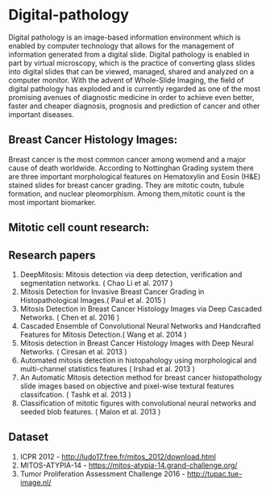 # Digital-pathology
Digital pathology is an image-based information environment which is enabled by computer technology that allows for the management of information generated from a digital slide. Digital pathology is enabled in part by virtual microscopy, which is the practice of converting glass slides into digital slides that can be viewed, managed, shared and analyzed on a computer monitor. With the advent of Whole-Slide Imaging, the field of digital pathology has exploded and is currently regarded as one of the most promising avenues of diagnostic medicine in order to achieve even better, faster and cheaper diagnosis, prognosis and prediction of cancer and other important diseases.

## Breast Cancer Histology Images:
Breast cancer is the most common cancer among womend and a major cause of death worldwide. According to Nottinghan Grading system there are three important morphological features on Hematoxylin and Eosin (H&E) stained slides for breast cancer grading. They are mitotic coutn, tubule formation, and nuclear pleomorphism. Among them,mitotic count is the most important biomarker. 

## Mitotic cell count research:
## Research papers

1. DeepMitosis: Mitosis detection via deep detection, verification and segmentation networks. ( Chao Li et al. 2017 )
2. Mitosis Detection for Invasive Breast Cancer Grading in Histopathological Images.( Paul et al. 2015 )
3. Mitosis Detection in Breast Cancer Histology Images via Deep Cascaded Networks. ( Chen et al. 2016 ) 
4. Cascaded Ensemble of Convolutional Neural Networks and Handcrafted Features for Mitosis Detection.( Wang et al. 2014 ) 
5. Mitosis detection in Breast Cancer Histology Images with Deep Neural Networks. ( Ciresan et al. 2013 )
6. Automated mitosis detection in histopahology using morphological and multi-channel statistics features ( Irshad et al. 2013 )
7. An Automatic Mitosis detection method for breast cancer histopathology slide images based on objective and pixel-wise textural features classifcation. ( Tashk et al. 2013 )
8. Classification of mitotic figures with convolutional neural networks and seeded blob features. ( Malon et al. 2013 )

## Dataset

1. ICPR 2012 - http://ludo17.free.fr/mitos_2012/download.html 
2. MITOS-ATYPIA-14 - https://mitos-atypia-14.grand-challenge.org/
3. Tumor Proliferation Assessment Challenge 2016 - http://tupac.tue-image.nl/

<!-- 
Reference papers on digital pathology


Automatic extraction of cell nuclei
from H&E-stained histopathological
images
http://sci-hub.io/10.1117/1.jmi.4.2.027502

A Nonlinear Mapping Approach to Stain Normalization in Digital Histopathology Images Using Image-Speciﬁc Color Deconvolution 
http://www2.warwick.ac.uk/fac/sci/dcs/research/tia/software/sntoolbox/

Learning to count objects in images
http://www.robots.ox.ac.uk/~vgg/research/counting/

Robust Nucleus/Cell Detection and Segmentation in Digital Pathology and Microscopy Images: A Comprehensive Review
https://www.ncbi.nlm.nih.gov/pmc/articles/PMC5233461/pdf/nihms-818917.pdf

A resolution adaptive deep hierarchical (RADHicaL) learning scheme applied to nuclear segmentation of digital pathology images
http://www.tandfonline.com/doi/abs/10.1080/21681163.2016.1141063?journalCode=tciv20

Assessment of algorithms for mitosis detection in breast cancer histopathology images
https://arxiv.org/ftp/arxiv/papers/1411/1411.5825.pdf

A Nonlinear Mapping Approach to Stain  Normalization in Digital Histopathology Images Using Image-Specific Color Deconvolution
http://ieeexplore.ieee.org/stamp/stamp.jsp?arnumber=6727397

Evaluation environment for digital and analog pathology: a platform for validation studies
https://www.ncbi.nlm.nih.gov/pubmed/26158076

Datasets:

http://ludo17.free.fr/mitos_atypia_2014/icpr2014_MitosAtypia_DataDescription.pdf

Classification of mitotic figures with convolutional neural networks and seeded blob features
https://www.ncbi.nlm.nih.gov/pmc/articles/PMC3709419/ -->

